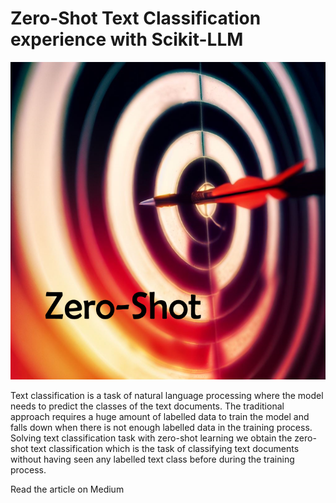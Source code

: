 # Zero-Shot Text Classification experience with Scikit-LLM

![](images/zeroshot.png)

Text classification is a task of natural language processing where the model needs to predict the classes of the text documents. The traditional approach requires a huge amount of labelled data to train the model and falls down when there is not enough labelled data in the training process. Solving text classification task with zero-shot learning we obtain the zero-shot text classification which is the task of classifying text documents without having seen any labelled text class before during the training process.

Read the article on Medium
